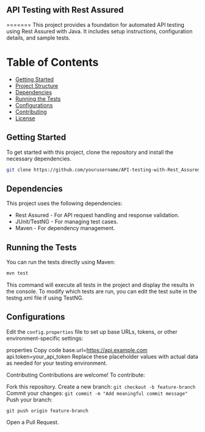 ## API Testing with Rest Assured
=======
This project provides a foundation for automated API testing using Rest Assured with Java. It includes setup instructions, configuration details, and sample tests.
# Table of Contents
- [Getting Started](#getting-started)
- [Project Structure](#project-structure)
- [Dependencies](#dependencies)
- [Running the Tests](#running-the-tests)
- [Configurations](#configurations)
- [Contributing](#contributing)
- [License](#license)
## Getting Started

To get started with this project, clone the repository and install the necessary dependencies.

```bash
git clone https://github.com/yourusername/API-testing-with-Rest_Assured.git
```
## Dependencies
This project uses the following dependencies:

 - Rest Assured - For API request handling and response validation.
 - JUnit/TestNG - For managing test cases.
 - Maven - For dependency management.
## Running the Tests
You can run the tests directly using Maven:
```bash
mvn test
```
This command will execute all tests in the project and display the results in the console. To modify which tests are run, you can edit the test suite in the testng.xml file if using TestNG.

## Configurations
Edit the `config.properties` file to set up base URLs, tokens, or other environment-specific settings:

properties
Copy code
base.url=https://api.example.com
api.token=your_api_token
Replace these placeholder values with actual data as needed for your testing environment.

Contributing
Contributions are welcome! To contribute:

Fork this repository.
Create a new branch:
    ```
    git checkout -b feature-branch
    ```
Commit your changes:
    ```
    git commit -m "Add meaningful commit message"
    ```
Push your branch:
```
git push origin feature-branch
```
Open a Pull Request.
